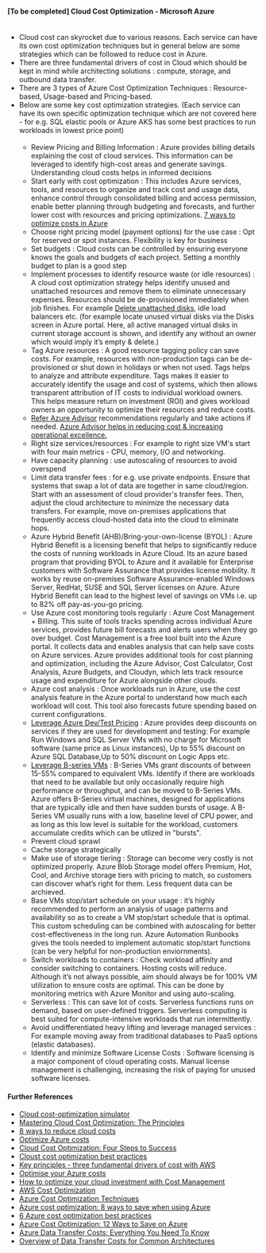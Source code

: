 #### [To be completed] Cloud Cost Optimization - Microsoft Azure <br/><br/>
* Cloud cost can skyrocket due to various reasons. Each service can have its own cost optimization techniques but in general below are some strategies which can be followed to reduce cost in Azure. <br/>
* There are three fundamental drivers of cost in Cloud which should be kept in mind while architecting solutions : compute, storage, and outbound data transfer. <br/>
* There are 3 types of Azure Cost Optimization Techniques : Resource-based, Usage-based and Pricing-based. <br/>
* Below are some key cost optimization strategies. (Each service can have its own specific optimization technique which are not covered here - for e.g. SQL elastic pools or Azure AKS has some best practices to run workloads in lowest price point) <br/><br/>
  * Review Pricing and Billing Information : Azure provides billing details explaining the cost of cloud services. This information can be leveraged to identify high-cost areas and generate savings. Understanding cloud costs helps in informed decisions <br/>
  * Start early with cost optimization : This includes Azure services, tools, and resources to organize and track cost and usage data, enhance control through consolidated billing and access permission, enable better planning through budgeting and forecasts, and further lower cost with resources and pricing optimizations. [7 ways to optimize costs in Azure](https://azure.microsoft.com/en-us/solutions/cost-optimization/#ways-to-optimize) <br/>
  * Choose right pricing model (payment options) for the use case : Opt for reserved or spot instances. Flexibility is key for business <br/>
  * Set budgets : Cloud costs can be controlled by ensuring everyone knows the goals and budgets of each project. Setting a monthly budget to plan is a good step <br/>
  * Implement processes to identify resource waste (or idle resources) : A cloud cost optimization strategy helps identify unused and unattached resources and remove them to eliminate unnecessary expenses. Resources should be de-provisioned immediately when job finishes. For example [Delete unattached disks](https://learn.microsoft.com/en-us/azure/virtual-machines/windows/find-unattached-disks), idle load balancers etc. (for example locate unused virtual disks via the Disks screen in Azure portal. Here, all active managed virtual disks in  current storage account is shown, and identify any without an owner which would imply it’s empty & delete.) <br/>
  * Tag Azure resources : A good resource tagging policy can save costs. For example, resources with non-production tags can be de-provisioned or shut down in holidays or when not used. Tags helps to analyze and attribute expenditure. Tags makes it easier to accurately identify the usage and cost of systems, which then allows transparent attribution of IT costs to individual workload owners. This helps measure return on investment (ROI) and gives workload owners an opportunity to optimize their resources and reduce costs. <br/>
  * [Refer Azure Advisor](https://azure.microsoft.com/en-us/products/advisor/#features) recommendations regularly and take actions if needed. [Azure Advisor helps in reducing cost & increasing operational excellence.](https://learn.microsoft.com/en-us/azure/advisor/advisor-overview)  <br/>
  * Right size services/resources : For example to right size VM's start with four main metrics - CPU, memory, I/O and networking. <br/>
  * Have capacity planning : use autoscaling of resources to avoid overspend <br/>
  * Limit data transfer fees : for e.g. use private endpoints. Ensure that systems that swap a lot of data are together in same cloud/region. Start with an assessment of cloud provider's transfer fees. Then, adjust the cloud architecture to minimize the necessary data transfers. For example, move on-premises applications that frequently access cloud-hosted data into the cloud to eliminate hops.<br/>
  * Azure Hybrid Benefit (AHB)/Bring-your-own-license (BYOL) : Azure Hybrid Benefit is a licensing benefit that helps to significantly reduce the costs of running workloads in Azure Cloud. Its an azure based program that providing BYOL to Azure and it available for Enterprise customers with Software Assurance that provides license mobility. It works by reuse on-premises Software Assurance-enabled Windows Server, RedHat, SUSE and SQL Server licenses on Azure. Azure Hybrid Benefit can lead to the highest level of savings on VMs i.e. up to 82% off pay-as-you-go pricing. <br/>
  * Use Azure cost monitoring tools regularly : Azure Cost Management + Billing. This suite of tools tracks spending across individual Azure services, provides future bill forecasts and alerts users when they go over budget. Cost Management is a free tool built into the Azure portal. It collects data and enables analysis that can help save costs on Azure services. Azure provides additional tools for cost planning and optimization, including the Azure Advisor, Cost Calculator, Cost Analysis, Azure Budgets, and Cloudyn, which lets track resource usage and expenditure for Azure alongside other clouds. <br/>
  * Azure cost analysis : Once workloads run in Azure, use the cost analysis feature in the Azure portal to understand how much each workload will cost. This tool also forecasts future spending based on current configurations.<br/>
  * [Leverage Azure Dev/Test Pricing](https://azure.microsoft.com/en-us/pricing/dev-test/) :  Azure provides deep discounts on services if they are used for development and testing: For example Run Windows and SQL Server VMs with no charge for Microsoft software (same price as Linux instances), Up to 55% discount on Azure SQL Database,Up to 50% discount on Logic Apps etc. <br/>
  * [Leverage B-series VMs](https://learn.microsoft.com/en-us/azure/virtual-machines/sizes-b-series-burstable) : B-Series VMs grant discounts of between 15-55% compared to equivalent VMs. Identify if there are workloads that need to be available but only occasionally require high performance or throughput, and can be moved  to B-Series VMs. Azure offers B-Series virtual machines, designed for applications that are typically idle and then have sudden bursts of usage. A B-Series VM usually runs with a low, baseline level of CPU power, and as long as this low level is suitable for the workload, customers accumulate credits which can be utlized in "bursts".  <br/>
  * Prevent cloud sprawl <br/>
  * Cache storage strategically <br/>
  * Make use of storage tiering : Storage can become very costly is not optimized properly. Azure Blob Storage model offers Premium, Hot, Cool, and Archive storage tiers with pricing to match, so customers can discover what’s right for them. Less frequent data can be archieved.<br/>
  * Base VMs stop/start schedule on your usage : it’s highly recommended to perform an analysis of usage patterns and availability so as to create a VM stop/start schedule that is optimal. This custom scheduling can be combined with autoscaling for better cost-effectiveness in the long run.  Azure Automation Runbooks gives the tools needed to implement automatic stop/start functions (can be very helpful for non-production enviornments). <br/>
  * Switch workloads to containers : Check workload affinity and consider switching to containers. Hosting costs will reduce. Although it’s not always possible, aim should always be for 100% VM utilization to ensure costs are optimal. This can be done by monitoring metrics with Azure Monitor and using auto-scaling. <br/>
  * Serverless : This can save lot of costs. Serverless functions runs on demand, based on user-defined triggers. Serverless computing is best suited for compute-intensive workloads that run intermittently.<br/>
  * Avoid undifferentiated heavy lifting and leverage managed services : For example moving away from traditional databases to PaaS options (elastic databases). <br/>
  * Identify and minimize Software License Costs : Software licensing is a major component of cloud operating costs. Manual license management is challenging, increasing the risk of paying for unused software licenses. <br/>
  
  




#### Further References <br/>
* [Cloud cost-optimization simulator](https://www.mckinsey.com/capabilities/mckinsey-digital/our-insights/cloud-cost-optimization-simulator#)<br/>
* [Mastering Cloud Cost Optimization: The Principles](https://www.ibm.com/cloud/blog/mastering-cloud-cost-optimization-the-principles)<br/>
* [8 ways to reduce cloud costs](https://www.techtarget.com/searchcloudcomputing/feature/5-ways-to-reduce-cloud-costs)<br/>
* [Optimize Azure costs](https://azure.microsoft.com/en-us/solutions/cost-optimization/#tools)<br/>
* [Cloud Cost Optimization: Four Steps to Success](https://www.bmc.com/blogs/cloud-cost-optimization/)<br/>
* [Cloust cost optimization best practices](https://spot.io/resources/cloud-cost/cloud-cost-optimization-15-ways-to-optimize-your-cloud/#eliminate)<br/>
* [Key principles - three fundamental drivers of cost with AWS](https://docs.aws.amazon.com/whitepapers/latest/how-aws-pricing-works/key-principles.html)<br/>
* [Optimise your Azure costs](https://azure.microsoft.com/en-in/solutions/cost-optimization/)<br/>
* [How to optimize your cloud investment with Cost Management](https://learn.microsoft.com/en-us/azure/cost-management-billing/costs/cost-mgt-best-practices)<br/>
* [AWS Cost Optimization](https://wa.aws.amazon.com/wellarchitected/2020-07-02T19-33-23/wat.pillar.costOptimization.en.html)<br/>
* [Azure Cost Optimization Techniques](https://www.linkedin.com/pulse/azure-cost-optimization-techniques-dr-rabi-prasad-padhy?trk=pulse-article_more-articles_related-content-card)<br/>
* [Azure cost optimization: 8 ways to save when using Azure](https://www.nigelfrank.com/insights/8-ways-to-save-when-using-azure)<br/>
* [6 Azure cost optimization best practices](https://www.techtarget.com/searchcloudcomputing/tip/Implement-these-Azure-cost-optimization-best-practices)<br/>
* [Azure Cost Optimization: 12 Ways to Save on Azure](https://bluexp.netapp.com/blog/azure-cost-optimization-12-ways-to-save-on-azure-cvo-blg)<br/>
* [Azure Data Transfer Costs: Everything You Need To Know](https://cloudmonitor.ai/2021/08/azure-data-transfer-costs-everything-you-need-to-know/)<br/>
* [Overview of Data Transfer Costs for Common Architectures](https://aws.amazon.com/blogs/architecture/overview-of-data-transfer-costs-for-common-architectures/)<br/>
